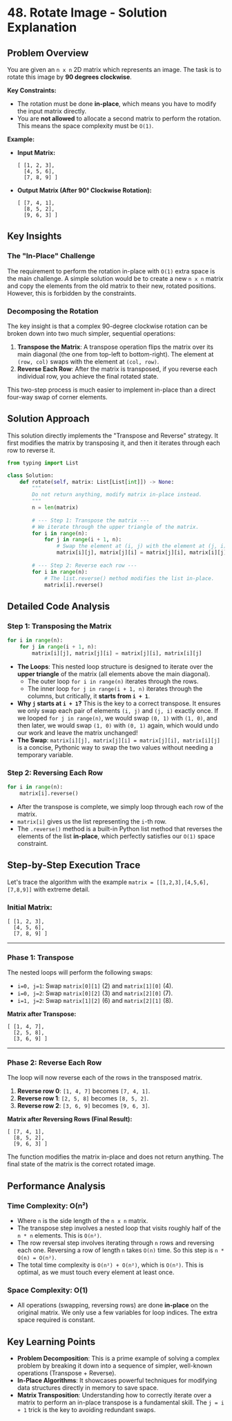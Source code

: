 # 48\. Rotate Image - Solution Explanation

## Problem Overview

You are given an `n x n` 2D matrix which represents an image. The task is to rotate this image by **90 degrees clockwise**.

**Key Constraints:**

  - The rotation must be done **in-place**, which means you have to modify the input matrix directly.
  - You are **not allowed** to allocate a second matrix to perform the rotation. This means the space complexity must be `O(1)`.

**Example:**

  - **Input Matrix:**
    ```
    [ [1, 2, 3],
      [4, 5, 6],
      [7, 8, 9] ]
    ```
  - **Output Matrix (After 90° Clockwise Rotation):**
    ```
    [ [7, 4, 1],
      [8, 5, 2],
      [9, 6, 3] ]
    ```

## Key Insights

### The "In-Place" Challenge

The requirement to perform the rotation in-place with `O(1)` extra space is the main challenge. A simple solution would be to create a new `n x n` matrix and copy the elements from the old matrix to their new, rotated positions. However, this is forbidden by the constraints.

### Decomposing the Rotation

The key insight is that a complex 90-degree clockwise rotation can be broken down into two much simpler, sequential operations:

1.  **Transpose the Matrix**: A transpose operation flips the matrix over its main diagonal (the one from top-left to bottom-right). The element at `(row, col)` swaps with the element at `(col, row)`.
2.  **Reverse Each Row**: After the matrix is transposed, if you reverse each individual row, you achieve the final rotated state.

This two-step process is much easier to implement in-place than a direct four-way swap of corner elements.

## Solution Approach

This solution directly implements the "Transpose and Reverse" strategy. It first modifies the matrix by transposing it, and then it iterates through each row to reverse it.

```python
from typing import List

class Solution:
    def rotate(self, matrix: List[List[int]]) -> None:
        """
        Do not return anything, modify matrix in-place instead.
        """
        n = len(matrix)
        
        # --- Step 1: Transpose the matrix ---
        # We iterate through the upper triangle of the matrix.
        for i in range(n):
            for j in range(i + 1, n):
                # Swap the element at (i, j) with the element at (j, i).
                matrix[i][j], matrix[j][i] = matrix[j][i], matrix[i][j]
                
        # --- Step 2: Reverse each row ---
        for i in range(n):
            # The list.reverse() method modifies the list in-place.
            matrix[i].reverse()
```

## Detailed Code Analysis

### Step 1: Transposing the Matrix

```python
for i in range(n):
    for j in range(i + 1, n):
        matrix[i][j], matrix[j][i] = matrix[j][i], matrix[i][j]
```

  - **The Loops**: This nested loop structure is designed to iterate over the **upper triangle** of the matrix (all elements above the main diagonal).
      - The outer loop `for i in range(n)` iterates through the rows.
      - The inner loop `for j in range(i + 1, n)` iterates through the columns, but critically, it **starts from `i + 1`**.
  - **Why `j` starts at `i + 1`?** This is the key to a correct transpose. It ensures we only swap each pair of elements `(i, j)` and `(j, i)` exactly once. If we looped `for j in range(n)`, we would swap `(0, 1)` with `(1, 0)`, and then later, we would swap `(1, 0)` with `(0, 1)` again, which would undo our work and leave the matrix unchanged\!
  - **The Swap**: `matrix[i][j], matrix[j][i] = matrix[j][i], matrix[i][j]` is a concise, Pythonic way to swap the two values without needing a temporary variable.

### Step 2: Reversing Each Row

```python
for i in range(n):
    matrix[i].reverse()
```

  - After the transpose is complete, we simply loop through each row of the matrix.
  - `matrix[i]` gives us the list representing the `i`-th row.
  - The `.reverse()` method is a built-in Python list method that reverses the elements of the list **in-place**, which perfectly satisfies our `O(1)` space constraint.

## Step-by-Step Execution Trace

Let's trace the algorithm with the example `matrix = [[1,2,3],[4,5,6],[7,8,9]]` with extreme detail.

### **Initial Matrix:**

```
[ [1, 2, 3],
  [4, 5, 6],
  [7, 8, 9] ]
```

-----

### **Phase 1: Transpose**

The nested loops will perform the following swaps:

  - `i=0, j=1`: Swap `matrix[0][1]` (2) and `matrix[1][0]` (4).
  - `i=0, j=2`: Swap `matrix[0][2]` (3) and `matrix[2][0]` (7).
  - `i=1, j=2`: Swap `matrix[1][2]` (6) and `matrix[2][1]` (8).

**Matrix after Transpose:**

```
[ [1, 4, 7],
  [2, 5, 8],
  [3, 6, 9] ]
```

-----

### **Phase 2: Reverse Each Row**

The loop will now reverse each of the rows in the transposed matrix.

1.  **Reverse row 0**: `[1, 4, 7]` becomes `[7, 4, 1]`.
2.  **Reverse row 1**: `[2, 5, 8]` becomes `[8, 5, 2]`.
3.  **Reverse row 2**: `[3, 6, 9]` becomes `[9, 6, 3]`.

**Matrix after Reversing Rows (Final Result):**

```
[ [7, 4, 1],
  [8, 5, 2],
  [9, 6, 3] ]
```

The function modifies the matrix in-place and does not return anything. The final state of the matrix is the correct rotated image.

## Performance Analysis

### Time Complexity: O(n²)

  - Where `n` is the side length of the `n x n` matrix.
  - The transpose step involves a nested loop that visits roughly half of the `n * n` elements. This is `O(n²)`.
  - The row reversal step involves iterating through `n` rows and reversing each one. Reversing a row of length `n` takes `O(n)` time. So this step is `n * O(n) = O(n²)`.
  - The total time complexity is `O(n²) + O(n²)`, which is `O(n²)`. This is optimal, as we must touch every element at least once.

### Space Complexity: O(1)

  - All operations (swapping, reversing rows) are done **in-place** on the original matrix. We only use a few variables for loop indices. The extra space required is constant.

## Key Learning Points

  - **Problem Decomposition**: This is a prime example of solving a complex problem by breaking it down into a sequence of simpler, well-known operations (Transpose + Reverse).
  - **In-Place Algorithms**: It showcases powerful techniques for modifying data structures directly in memory to save space.
  - **Matrix Transposition**: Understanding how to correctly iterate over a matrix to perform an in-place transpose is a fundamental skill. The `j = i + 1` trick is the key to avoiding redundant swaps.